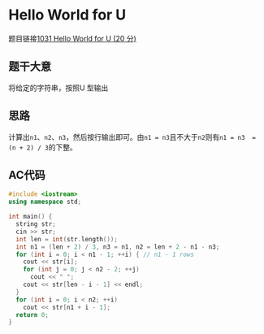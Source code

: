 # Hello World for U
题目链接[1031 Hello World for U (20 分)](https://pintia.cn/problem-sets/994805342720868352/problems/994805462535356416)

## 题干大意

将给定的字符串，按照U 型输出

## 思路

计算出`n1`、`n2`、`n3`，然后按行输出即可。由`n1 = n3`且不大于`n2`则有`n1 = n3  = (n + 2) / 3`的下整。

## AC代码

```cpp linenums="1"
#include <iostream>
using namespace std;

int main() {
  string str;
  cin >> str;
  int len = int(str.length());
  int n1 = (len + 2) / 3, n3 = n1, n2 = len + 2 - n1 - n3;
  for (int i = 0; i < n1 - 1; ++i) { // n1 - 1 rows
    cout << str[i];
    for (int j = 0; j < n2 - 2; ++j)
      cout << " ";
    cout << str[len - i - 1] << endl;
  }
  for (int i = 0; i < n2; ++i)
    cout << str[n1 + i - 1];
  return 0;
}
```
